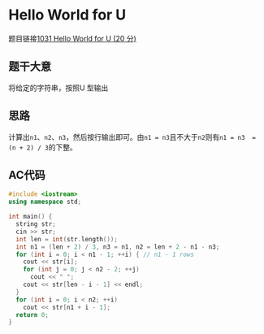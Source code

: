 # Hello World for U
题目链接[1031 Hello World for U (20 分)](https://pintia.cn/problem-sets/994805342720868352/problems/994805462535356416)

## 题干大意

将给定的字符串，按照U 型输出

## 思路

计算出`n1`、`n2`、`n3`，然后按行输出即可。由`n1 = n3`且不大于`n2`则有`n1 = n3  = (n + 2) / 3`的下整。

## AC代码

```cpp linenums="1"
#include <iostream>
using namespace std;

int main() {
  string str;
  cin >> str;
  int len = int(str.length());
  int n1 = (len + 2) / 3, n3 = n1, n2 = len + 2 - n1 - n3;
  for (int i = 0; i < n1 - 1; ++i) { // n1 - 1 rows
    cout << str[i];
    for (int j = 0; j < n2 - 2; ++j)
      cout << " ";
    cout << str[len - i - 1] << endl;
  }
  for (int i = 0; i < n2; ++i)
    cout << str[n1 + i - 1];
  return 0;
}
```
